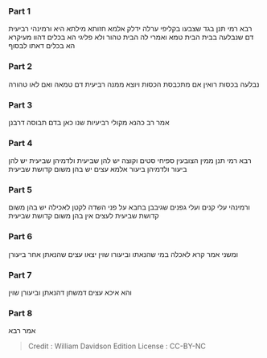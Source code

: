 
### Part 1
רבא רמי תנן בגד שצבעו בקליפי ערלה ידלק אלמא חזותא מילתא היא ורמינהי רביעית דם שנבלעה בבית הבית טמא ואמרי לה הבית טהור ולא פליגי הא בכלים דהוו מעיקרא הא בכלים דאתו לבסוף

### Part 2
נבלעה בכסות רואין אם מתכבסת הכסות ויוצא ממנה רביעית דם טמאה ואם לאו טהורה 

### Part 3
אמר רב כהנא מקולי רביעיות שנו כאן בדם תבוסה דרבנן

### Part 4
רבא רמי תנן ממין הצובעין ספיחי סטים וקוצה יש להן שביעית ולדמיהן שביעית יש להן ביעור ולדמיהן ביעור אלמא עצים יש בהן משום קדושת שביעית

### Part 5
ורמינהי עלי קנים ועלי גפנים שגיבבן בחבא על פני השדה לקטן לאכילה יש בהן משום קדושת שביעית לעצים אין בהן משום קדושת שביעית

### Part 6
ומשני אמר קרא לאכלה במי שהנאתו וביעורו שוין יצאו עצים שהנאתן אחר ביעורן 

### Part 7
והא איכא עצים דמשחן דהנאתן וביעורן שוין

### Part 8
אמר רבא

>Credit : William Davidson Edition
>License : CC-BY-NC